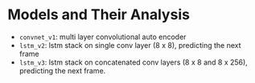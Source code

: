 # Models and Their Analysis

+ `convnet_v1`: multi layer convolutional auto encoder
+ `lstm_v2`: lstm stack on single conv layer (8 x 8), predicting the next frame
+ `lstm_v3`: lstm stack on concatenated conv layers (8 x 8 and 8 x 256), predicting the next frame.